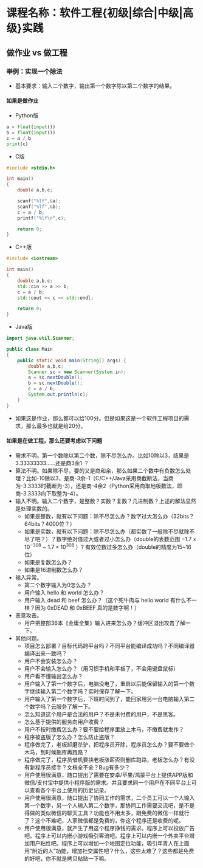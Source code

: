 # 课程名称：软件工程{初级|综合|中级|高级}实践

## 做作业 vs 做工程

### 举例：实现一个除法

- 基本要求：输入二个数字，输出第一个数字除以第二个数字的结果。

#### 如果是做作业

- Python版

```python
a = float(input())
b = float(input())
c = a / b
print(c)
```

- C版

```c
#include <stdio.h>

int main()
{
    double a,b,c;

    scanf("%lf",&a);
    scanf("%lf",&b);
    c = a / b;
    printf("%lf\n",c);

    return 0;
}

```

- C++版

```c++
#include <iostream>

int main()
{
    double a,b,c;
    std::cin >> a >> b;
    c = a / b;
    std::cout << c << std::endl;

    return 0;
}
```

- Java版

```java
import java.util.Scanner;

public class Main
{
	public static void main(String[] args) {
        double a,b,c;
        Scanner sc = new Scanner(System.in);
        a = sc.nextDouble();
        b = sc.nextDouble();
        c = a / b;
		System.out.println(c);
	}
}

```

- 如果这是作业，那么都可以给100分。但是如果这是一个软件工程项目的需求，那么最多也就是给20分。

#### 如果是在做工程，那么还要考虑以下问题

- 需求不明。第一个数除以第二个数，除不尽怎么办。比如10除以3，结果是3.33333333……还是商3余1 ？
- 算法不明。如果除不尽，要的又是商和余，那么如果二个数中有负数怎么处理？比如-10除以3，是商-3余-1（C/C++/Java采用商截断法，当商为-3.3333时截断为-3），还是商-4余2（Python采用商取地板数法，即商-3.3333向下取整为-4）。
- 输入不明。输入二个数字，是整数？实数？复数？几进制数？上述的解法显然是处理实数的。
  - 如果是整数，就有以下问题：除不尽怎么办？数字过大怎么办（32bits？64bits？4000位？）
  - 如果是实数，就有以下问题：除不尽怎么办（都实数了一般除不尽就除不尽了吧？）？数字绝对值过大或者过小怎么办（double的表数范围 $-1.7 \times 10^{-308}$ ~ $1.7 \times 10^{308}$ ）? 有效位数过多怎么办（double的精度为15~16位）
  - 如果是复数怎么办？
  - 如果是16进制数怎么办？
- 输入异常。
  - 第二个数字输入为0怎么办？
  - 用户输入 hello 和 world 怎么办？
  - 用户输入 dead 和 beef 怎么办？（这个死牛肉与 hello world 有什么不一样？因为 0xDEAD 和 0xBEEF 真的是数字啊！）
- 恶意攻击。
  - 用户把整部36本《金庸全集》输入进来怎么办？缓冲区溢出攻击了解一下。
- 其他问题。
  - 项目怎么部署？目标代码跨平台吗？不同平台能编译成功吗？不同编译器编译出来一致吗？
  - 用户不会安装怎么办？
  - 用户不会输入怎么办？（用习惯手机和平板了，不会用键盘鼠标）
  - 用户看不懂输出怎么办？
  - 用户输入了第一个数字后，电脑没电了，重启以后能保留输入的第一个数字继续输入第二个数字吗？实时保存了解一下。
  - 用户输入了第一个数字后，下班时间到了，能回家用另一台电脑输入第二个数字吗？云服务了解一下。
  - 怎么知道这个用户是合法的用户？不是未付费的用户，不是黑客。
  - 怎么基于提供的服务向用户收费？
  - 用户不按时缴费怎么办？要不要给程序里放上木马，不缴费就发作？
  - 程序被盗版了怎么办？怎么防止盗版？
  - 程序做完了，老板卸磨杀驴，把程序员开除，程序员怎么办？要不要做个木马，到时候删库再跑路？
  - 程序做完了，程序员借机要挟老板涨薪否则删库跑路，老板怎么办？有没有新程序员接手？文档全不全？Bug有多少？
  - 用户使用很满意，随口提出了需要在安卓/苹果/鸿蒙平台上提供APP版和微信/支付宝中提供小程序版的需求。并且要求同一个用户在不同平台上可以查看各个平台上使用的历史记录。
  - 用户使用很满意，随口提出了协同工作的需求，二个员工可以一个人输入第一个数字，另一个人输入第二个数字，那协同工作需要交流吧，是不是得做的类似微信的聊天工具？功能也不用太多，跟免费的微信一样就行了？这个不难吧，人家微信都是免费的，你这个程序还是收费的呢。
  - 用户使用很满意，就产生了用这个程序挣钱的需求。程序上可以投放广告吧。程序上可以内嵌小游戏吸引客流吧。程序上可以内嵌一个外卖平台增加用户粘性吧。程序上可以增加一个地图定位功能，吸引年青人在上面用“附近的人”功能，增加社交属性吧？什么，这些太难了？这些都是免费的好吧，你不就是拷贝粘贴一下嘛。